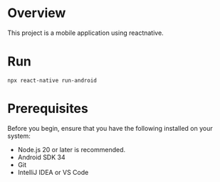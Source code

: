 # Overview
This project is a mobile application using reactnative.

# Run
```
npx react-native run-android
```

# Prerequisites
Before you begin, ensure that you have the following installed on your system:

+ Node.js 20 or later is recommended.
+ Android SDK 34
+ Git
+ IntelliJ IDEA or VS Code
